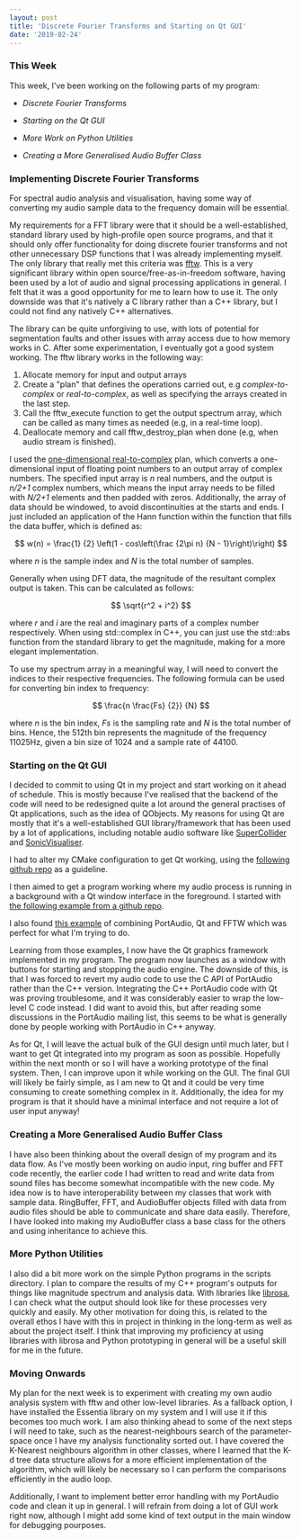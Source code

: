 ```yaml
---
layout: post
title: 'Discrete Fourier Transforms and Starting on Qt GUI'
date: '2019-02-24'
---
```

### This Week
This week, I've been working on the following parts of my program:

- *Discrete Fourier Transforms*

- *Starting on the Qt GUI*

- *More Work on Python Utilities*

- *Creating a More Generalised Audio Buffer Class*

### Implementing Discrete Fourier Transforms
For spectral audio analysis and visualisation, having some way of converting my
audio sample data to the frequency domain will be essential.

My requirements for a FFT library were that it should be a well-established,
standard library used by high-profile open source programs, and that it should
only offer functionality for doing discrete fourier transforms and not other
unnecessary DSP functions that I was already implementing myself. The only
library that really met this criteria was [fftw](http://www.fftw.org/). This is
a very significant library within open source/free-as-in-freedom software,
having been used by a lot of audio and signal processing applications in
general. I felt that it was a good opportunity for me to learn how to use it.
The only downside was that it's natively a C library rather than a C++ library,
but I could not find any natively C++ alternatives.
   
The library can be quite unforgiving to use, with lots of potential for
segmentation faults and other issues with array access due to how memory works
in C. After some experimentation, I eventually got a good system working. The
fftw library works in the following way:

1. Allocate memory for input and output arrays
2. Create a "plan" that defines the operations carried out, e.g
   *complex-to-complex* or *real-to-complex*, as well as specifying the arrays
   created in the last step.
3. Call the fftw_execute function to get the output spectrum array, which can be
   called as many times as needed (e.g, in a real-time loop).
4. Deallocate memory and call fftw_destroy_plan when done (e.g, when audio stream is finished).

I used the [one-dimensional
real-to-complex](http://www.fftw.org/fftw3_doc/One_002dDimensional-DFTs-of-Real-Data.html)
plan, which converts a one-dimensional input of floating point numbers to an
output array of complex numbers. The specified input array is *n* real numbers,
and the output is *n/2+1* complex numbers, which means the input array needs to
be filled with *N/2+1* elements and then padded with zeros. Additionally, the
array of data should be windowed, to avoid discontinuities at the starts and
ends. I just included an application of the Hann function within the function
that fills the data buffer, which is defined as:

$$
w(n) = \frac{1} {2} \left(1 - cos\left(\frac {2\pi n} {N - 1}\right)\right)
$$

where *n* is the sample index and *N* is the total number of samples.

Generally when using DFT data, the magnitude of the resultant complex output is taken. This can be calculated as follows:

$$
\sqrt{r^2 + i^2}
$$

where *r* and *i* are the real and imaginary parts of a complex number
respectively. When using std::complex in C++, you can just use the std::abs
function from the standard library to get the magnitude, making for a more
elegant implementation.

To use my spectrum array in a meaningful way, I will need to convert the
indices to their respective frequencies. The following formula can be used for
converting bin index to frequency:

$$
\frac{n  \frac{Fs} {2}} {N}
$$

where *n* is the bin index, *Fs* is the sampling rate and *N* is the total number
of bins. Hence, the 512th bin represents the magnitude of the frequency 11025Hz,
given a bin size of 1024 and a sample rate of 44100.

### Starting on the Qt GUI
I decided to commit to using Qt in my project and start working on it ahead of
schedule. This is mostly because I've realised that the backend of the code will
need to be redesigned quite a lot around the general practises of Qt
applications, such as the idea of QObjects. My reasons for using Qt are mostly
that it's a well-established GUI library/framework that has been used by a lot
of applications, including notable audio software like
[SuperCollider](https://supercollider.github.io) and
[SonicVisualiser](https://www.sonicvisualiser.org/).

I had to alter my CMake configuration to get Qt working, using the [following
github repo](https://github.com/euler0/mini-cmake-qt) as a guideline.

I then aimed to get a program working where my audio process is running in a
background with a Qt window interface in the foreground. I started with
[the following example from a github
repo](https://github.com/fabienpn/simple-qt-thread-example).

I also found [this
example](http://www.martin-kumm.de/wiki/doku.php?id=05Misc:A_Template_for_Audio_DSP_Applications)
of combining PortAudio, Qt and FFTW which was perfect for what I'm trying to do.

Learning from those examples, I now have the Qt graphics framework implemented
in my program. The program now launches as a window with buttons for starting
and stopping the audio engine. The downside of this, is that I was forced to
revert my audio code to use the C API of PortAudio rather than the C++ version.
Integrating the C++ PortAudio code with Qt was proving troublesome, and it was
considerably easier to wrap the low-level C code instead. I did want to avoid
this, but after reading some discussions in the PortAudio mailing list, this
seems to be what is generally done by people working with PortAudio in C++
anyway.

As for Qt, I will leave the actual bulk of the GUI design until much later, but
I want to get Qt integrated into my program as soon as possible. Hopefully
within the next month or so I will have a working prototype of the final system.
Then, I can improve upon it while working on the GUI. The final GUI will likely
be fairly simple, as I am new to Qt and it could be very time consuming to
create something complex in it. Additionally, the idea for my program is that it
should have a minimal interface and not require a lot of user input anyway!

### Creating a More Generalised Audio Buffer Class
I have also been thinking about the overall design of my program and its data
flow. As I've mostly been working on audio input, ring buffer and FFT code
recently, the earlier code I had written to read and write data from sound files
has become somewhat incompatible with the new code. My idea now is to have
interoperability between my classes that work with sample data. RingBuffer, FFT,
and AudioBuffer objects filled with data from audio files should be able to
communicate and share data easily. Therefore, I have looked into making my
AudioBuffer class a base class for the others and using inheritance to achieve
this.

### More Python Utilities
I also did a bit more work on the simple Python programs in the scripts
directory. I plan to compare the results of my C++ program's outputs for things
like magnitude spectrum and analysis data. With libraries like
[librosa](https://librosa.github.io/librosa/), I can check what the output
should look like for these processes very quickly and easily. My other
motivation for doing this, is related to the overall ethos I have with this in
project in thinking in the long-term as well as about the project itself. I
think that improving my proficiency at using libraries with librosa and Python
prototyping in general will be a useful skill for me in the future.

### Moving Onwards
My plan for the next week is to experiment with creating my own audio analysis
system with fftw and other low-level libraries. As a fallback option, I have
installed the Essentia library on my system and I will use it if this becomes
too much work. I am also thinking ahead to some of the next steps I will need to
take, such as the nearest-neighbours search of the parameter-space once I have
my analysis functionality sorted out. I have covered the K-Nearest neighbours
algorithm in other classes, where I learned that the K-d tree data structure
allows for a more efficient implementation of the algorithm, which will likely
be necessary so I can perform the comparisons efficiently in the audio loop.

Additionally, I want to implement better error handling with my PortAudio code
and clean it up in general. I will refrain from doing a lot of GUI work right
now, although I might add some kind of text output in the main window for
debugging pourposes.
